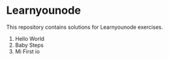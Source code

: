 # Learnyounode
This repository contains solutions for Learnyounode exercises.

01. Hello World
02. Baby Steps
03. Mi First io
